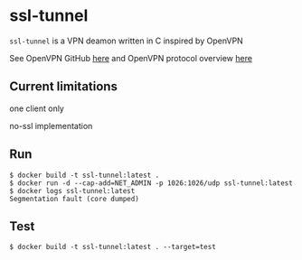 # ssl-tunnel

`ssl-tunnel` is a VPN deamon written in C
inspired by OpenVPN

See OpenVPN GitHub [here](https://github.com/OpenVPN/openvpn)
and OpenVPN protocol overview [here](https://build.openvpn.net/doxygen/network_protocol.html)

## Current limitations
one client only

no-ssl implementation

## Run
    $ docker build -t ssl-tunnel:latest .
    $ docker run -d --cap-add=NET_ADMIN -p 1026:1026/udp ssl-tunnel:latest
    $ docker logs ssl-tunnel:latest
    Segmentation fault (core dumped)

## Test
    $ docker build -t ssl-tunnel:latest . --target=test